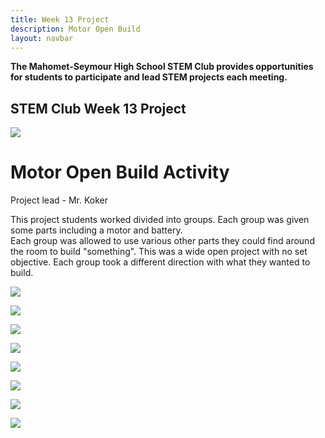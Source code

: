 ```yaml
---
title: Week 13 Project
description: Motor Open Build
layout: navbar
---
```


**The Mahomet-Seymour High School STEM Club provides opportunities for students to participate and lead STEM projects each meeting.** 


## **STEM Club Week 13 Project**

![](images/STEMClubProjectWeek13A.jpeg)  

# **Motor Open Build Activity**

Project lead - Mr. Koker

                                                                                      

This project students worked divided into groups.  Each group was given some parts including a motor and battery.  
Each group was allowed to use various other parts they could find around the room to build "something".  This was a wide open 
project with no set objective.  Each group took a different direction with what they wanted to build.
                                                                                         

![](images/STEMClubProjectWeek13B.jpeg)

![](images/STEMClubProjectWeek13C.jpeg)

![](images/STEMClubProjectWeek13D.jpeg)

![](images/STEMClubProjectWeek13E.jpeg)                                                                    

![](images/STEMClubProjectWeek13F.jpeg)                                                                    

![](images/STEMClubProjectWeek13G.jpeg)                                                                    

![](images/STEMClubProjectWeek13H.jpeg)                                                                    

![](images/STEMClubProjectWeek13I.jpeg)                                                                    


